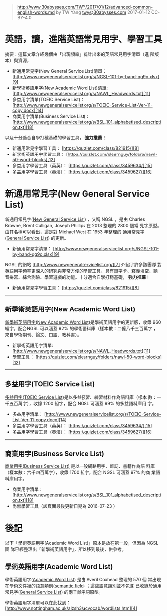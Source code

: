 ﻿> http://www.30abysses.com/TWY/2017/01/12/advanced-common-english-words.md
> by TW Yang <twy@30abysses.com> 2017-01-12 CC-BY-4.0

# 英語，讀，進階英語常見用字、學習工具

摘要：這篇文章介紹幾個由「出現頻率」統計出來的英語常見用字清單（進
階版本）與資源，

* 新通用常見字(New General Service List)清單： [http://www.newgeneralservicelist.org/s/NGSL-101-by-band-qq9o.xlsx][9]
* 新學術英語用字(New Academic Word List)清單: [http://www.newgeneralservicelist.org/s/NAWL_Headwords.txt][11]
* 多益用字清單(TOEIC Service List)： [http://www.newgeneralservicelist.org/s/TOEIC-Service-List-Ver-11-copy.docx][14]
* 商業用字清單(Business Service List)： [http://www.newgeneralservicelist.org/s/BSL_101_alphabetised_description.txt][18]

以及十分適合自學打穩基礎的學習工具， **強力推薦**！

* 新通用常見字學習工具： [https://quizlet.com/class/821915/][8]
* 新學術英語用字學習工具： [https://quizlet.com/elearnguy/folders/nawl-50-word-blocks][12]
* 多益用字學習工具（英英）： [https://quizlet.com/class/3459634/][15]
* 多益用字學習工具（英漢）： [https://quizlet.com/class/3459627/][16]



# 新通用常見字(New General Service List)

新通用常見字([New General Service List][5]) ，又稱 NGSL ，是由
Charles Browne, Brent Culligan, Joseph Phillips 在 2013 整理的 2800 個常
見字原型。由其名稱可以看出，這是對 Michael West 在 1953 年整理的
通用常見字([General Service List][6]) 的更新。

[5]: https://en.wikipedia.org/wiki/New_General_Service_List
[6]: http://en.wikipedia.org/wiki/General_Service_List

* 新通用常見字清單： [http://www.newgeneralservicelist.org/s/NGSL-101-by-band-qq9o.xlsx][9]

NGSL  的網站 [http://www.newgeneralservicelist.org/][7] 介紹了許多該團隊
對英語用字頻率更深入的研究與非常方便的學習工具，具有單字卡、釋義填空、聽
音拼寫、綜合測驗、學習遊戲的功能。十分適合自學打穩基礎， **強力推薦**！

* 新通用常見字學習工具： [https://quizlet.com/class/821915/][8]

[7]: http://www.newgeneralservicelist.org/
[8]: http://quizlet.com/class/821915/
[9]: http://www.newgeneralservicelist.org/s/NGSL-101-by-band-qq9o.xlsx


---
##  新學術英語用字(New Academic Word List)

[新學術英語用字(New Academic Word List)][10]是學術英語用字的更新版，收錄
960 組字，配合NGSL  可以涵蓋 92%  的學術語料庫（樣本數：二億八千三百萬字
，來自學術期刊、論文、口語、教科書）。

[10]: http://www.newgeneralservicelist.org/nawl-new-academic-word-list/

* 新學術英語用字清單: [http://www.newgeneralservicelist.org/s/NAWL_Headwords.txt][11]
* 學習工具： [https://quizlet.com/elearnguy/folders/nawl-50-word-blocks][12]

[11]: http://www.newgeneralservicelist.org/s/NAWL_Headwords.txt
[12]: https://quizlet.com/elearnguy/folders/nawl-50-word-blocks


---
## 多益用字(TOEIC Service List)

[多益用字(TOEIC Service List)][13]是以多益預習、練習材料作為語料庫（樣本
數：一千五百萬字），收錄 1200 組字，配合 NGSL 可涵蓋 99%  的多益語料庫用
字。

[13]: http://www.newgeneralservicelist.org/toeic-list/

* 多益用字清單： [http://www.newgeneralservicelist.org/s/TOEIC-Service-List-Ver-11-copy.docx][14]
* 多益用字學習工具（英英）： [https://quizlet.com/class/3459634/][15]
* 多益用字學習工具（英漢）： [https://quizlet.com/class/3459627/][16]

[14]: http://www.newgeneralservicelist.org/s/TOEIC-Service-List-Ver-11-copy.docx
[15]: https://quizlet.com/class/3459634/
[16]: https://quizlet.com/class/3459627/


---
##  商業用字(Business Service List)

[商業用字(Business Service List)][17] 是以一般網路用字、雜誌、書籍作為語
料庫（樣本數：六千四百萬字），收錄 1700 組字，配合 NGSL 可涵蓋 97%  的商
業語料庫用字。

[17]: http://www.newgeneralservicelist.org/bsl-business-service-list/

* 商業用字清單： [http://www.newgeneralservicelist.org/s/BSL_101_alphabetised_description.txt][18]
* 尚無學習工具（該頁面最後更新日期為 2016-07-23 ）

[18]: http://www.newgeneralservicelist.org/s/BSL_101_alphabetised_description.txt



# 後記

以下「學術英語用字(Academic Word List)」原本是放在第一段，但因為 NGSL 團
隊已經整理出「新學術英語用字」，所以移到最後，供參考。


##  學術英語用字(Academic Word List)

學術英語用字([Academic Word List][1]) 是由 Averil Coxhead 整理的 570  個
常出現在學術文件裡的語意類別([semantic field][2]) ；這些語意類別並不包含
已收錄於通用常見字([General Service List][3]) 的兩千餘字詞原型。

學術英語用字清單可以在此找到： [http://www.nottingham.ac.uk/alzsh3/acvocab/wordlists.htm][4]

[1]: https://en.wikipedia.org/wiki/Academic_Word_List
[2]: https://en.wikipedia.org/wiki/Semantic_field
[3]: https://en.wikipedia.org/wiki/A_General_Service_List_of_English_Words
[4]: http://www.nottingham.ac.uk/alzsh3/acvocab/wordlists.htm
